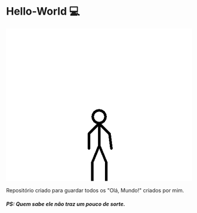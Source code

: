 # Hello-World :computer:
![OIE](https://github.com/pah-10/Hello-World/blob/main/Hello_To_You.gif)

Repositório criado para guardar todos os "Olá, Mundo!" criados por mim.

##### PS: Quem sabe ele não traz um pouco de sorte.
